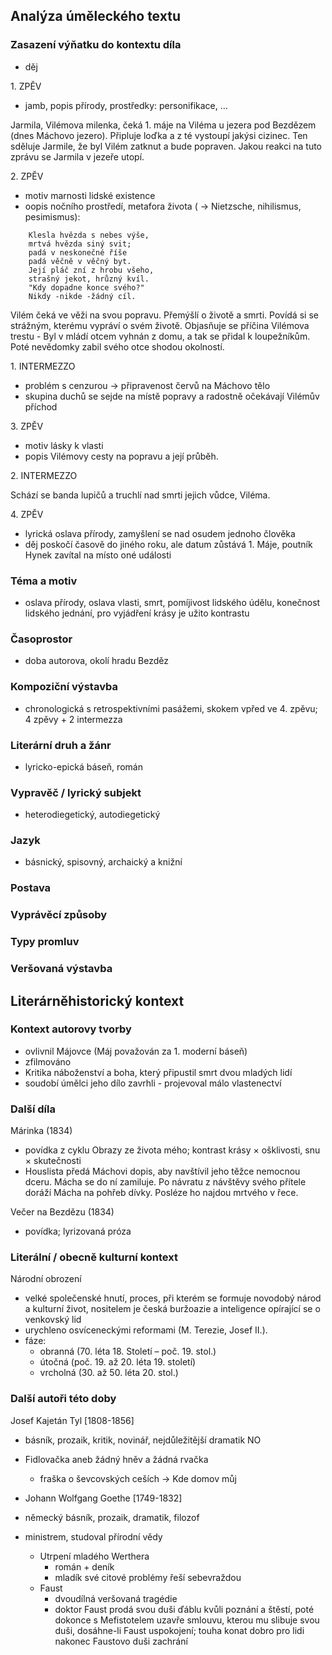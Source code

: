 ## Analýza úměleckého textu

### Zasazení výňatku do kontextu díla

- děj

1\. ZPĚV

- jamb, popis přírody, prostředky: personifikace, … 

Jarmila, Vilémova milenka, čeká 1. máje na Viléma u jezera pod Bezdězem (dnes Máchovo jezero). Připluje loďka a z té vystoupí jakýsi cizinec. Ten sděluje Jarmile, že byl Vilém zatknut a bude popraven. Jakou reakci na tuto zprávu se Jarmila v jezeře utopí.

2\. ZPĚV

- motiv marnosti lidské existence
- oopis nočního prostředí, metafora života ( → Nietzsche, nihilismus, pesimismus): 
	
```
	Klesla hvězda s nebes výše,
	mrtvá hvězda siný svit;
	padá v neskonečné říše
	padá věčně v věčný byt.
	Její pláč zní z hrobu všeho,
	strašný jekot, hrůzný kvíl.
	"Kdy dopadne konce svého?"
	Nikdy -nikde -žádný cíl.
```

Vilém čeká ve věži na svou popravu. Přemýšlí o životě a smrti. Povídá si se strážným, kterému vypráví o svém životě. Objasňuje se příčina Vilémova trestu - Byl v mládí otcem vyhnán z domu, a tak se přidal k loupežníkům. Poté nevědomky zabil svého otce shodou okolností.

1\. INTERMEZZO

- problém s cenzurou → připravenost červů na Máchovo tělo
- skupina duchů se sejde na místě popravy a radostně očekávají Vilémův příchod

3\. ZPĚV
- motiv lásky k vlasti
- popis Vilémovy cesty na popravu a její průběh.

2\. INTERMEZZO

Schází se banda lupičů a truchlí nad smrti jejich vůdce, Viléma.

4\. ZPĚV
- lyrická oslava přírody, zamyšlení se nad osudem jednoho člověka
- děj poskočí časově do jiného roku, ale datum zůstává 1. Máje, poutník Hynek zavítal na místo oné události

### Téma a motiv

- oslava přírody, oslava vlasti, smrt, pomíjivost lidského údělu, konečnost lidského jednání, pro vyjádření krásy je užito kontrastu

### Časoprostor

- doba autorova, okolí hradu Bezděz

### Kompoziční výstavba

- chronologická s retrospektivními pasážemi, skokem vpřed ve 4. zpěvu; 4 zpěvy + 2 intermezza

### Literární druh a žánr

- lyricko-epická báseň, román

### Vypravěč / lyrický subjekt

- heterodiegetický, autodiegetický

### Jazyk

- básnický, spisovný, archaický a knižní

### Postava

### Vyprávěcí způsoby

### Typy promluv

### Veršovaná výstavba

## Literárněhistorický kontext

### Kontext autorovy tvorby

- ovlivnil Májovce (Máj považován za 1. moderní báseň)
- zfilmováno
- Kritika náboženství a boha, který připustil smrt dvou mladých lidí
- soudobí úmělci jeho dílo zavrhli - projevoval málo vlastenectví

### Další díla

Márinka (1834)
- povídka z cyklu Obrazy ze života mého; kontrast krásy × ošklivosti, snu × skutečnosti
- Houslista předá Máchovi dopis, aby navštívil jeho těžce nemocnou dceru. Mácha se do ní zamiluje. Po návratu z návštěvy svého přítele doráží Mácha na pohřeb dívky. Posléze ho najdou mrtvého v řece.

Večer na Bezdězu (1834)
- povídka; lyrizovaná próza


### Literální / obecně kulturní kontext

Národní obrození
- velké společenské hnutí, proces, při kterém se formuje novodobý národ a kulturní život, nositelem je česká buržoazie a inteligence opírající se o venkovský lid
- urychleno osvíceneckými reformami (M. Terezie, Josef II.).
- fáze:
    - obranná (70. léta 18. Století – poč. 19. stol.)
    - útočná (poč. 19. až 20. léta 19. století)
    - vrcholná (30. až 50. léta 20. stol.)

### Další autoři této doby

Josef Kajetán Tyl [1808-1856]
- básník, prozaik, kritik, novinář, nejdůležitější dramatik NO
- Fidlovačka aneb žádný hněv a žádná rvačka
	- fraška o ševcovských ceších → Kde domov můj

- Johann Wolfgang Goethe [1749-1832]
- německý básník, prozaik, dramatik, filozof
- ministrem, studoval přírodní vědy
	- Utrpení mladého Werthera
		- román + deník
		- mladík své citové problémy řeší sebevraždou
	- Faust
		- dvoudílná veršovaná tragédie
		- doktor Faust prodá svou duši ďáblu kvůli poznání a štěstí, poté dokonce s Mefistotelem uzavře smlouvu, kterou mu slibuje svou duši, dosáhne-li Faust uspokojení; touha konat dobro pro lidi nakonec Faustovo duši zachrání
